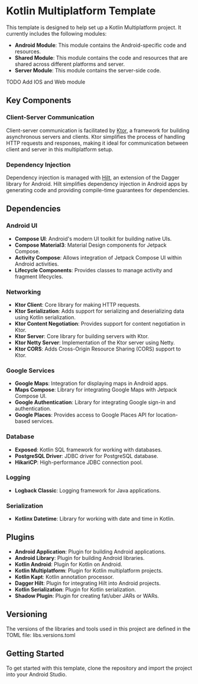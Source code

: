 # Kotlin Multiplatform Template

This template is designed to help set up a Kotlin Multiplatform project. It currently includes the following modules:

- **Android Module**: This module contains the Android-specific code and resources.
- **Shared Module**: This module contains the code and resources that are shared across different platforms and server.
- **Server Module**: This module contains the server-side code.

TODO Add IOS and Web module

## Key Components

### Client-Server Communication

Client-server communication is facilitated by [Ktor](https://ktor.io/), a framework for building asynchronous servers and clients. Ktor simplifies the process of handling HTTP requests and responses, making it ideal for communication between client and server in this multiplatform setup.

### Dependency Injection

Dependency injection is managed with [Hilt](https://developer.android.com/training/dependency-injection/hilt-android), an extension of the Dagger library for Android. Hilt simplifies dependency injection in Android apps by generating code and providing compile-time guarantees for dependencies.

## Dependencies

### Android UI

- **Compose UI**: Android's modern UI toolkit for building native UIs.
- **Compose Material3**: Material Design components for Jetpack Compose.
- **Activity Compose**: Allows integration of Jetpack Compose UI within Android activities.
- **Lifecycle Components**: Provides classes to manage activity and fragment lifecycles.

### Networking

- **Ktor Client**: Core library for making HTTP requests.
- **Ktor Serialization**: Adds support for serializing and deserializing data using Kotlin serialization.
- **Ktor Content Negotiation**: Provides support for content negotiation in Ktor.
- **Ktor Server**: Core library for building servers with Ktor.
- **Ktor Netty Server**: Implementation of the Ktor server using Netty.
- **Ktor CORS**: Adds Cross-Origin Resource Sharing (CORS) support to Ktor.

### Google Services

- **Google Maps**: Integration for displaying maps in Android apps.
- **Maps Compose**: Library for integrating Google Maps with Jetpack Compose UI.
- **Google Authentication**: Library for integrating Google sign-in and authentication.
- **Google Places**: Provides access to Google Places API for location-based services.

### Database

- **Exposed**: Kotlin SQL framework for working with databases.
- **PostgreSQL Driver**: JDBC driver for PostgreSQL database.
- **HikariCP**: High-performance JDBC connection pool.

### Logging

- **Logback Classic**: Logging framework for Java applications.

### Serialization

- **Kotlinx Datetime**: Library for working with date and time in Kotlin.

## Plugins

- **Android Application**: Plugin for building Android applications.
- **Android Library**: Plugin for building Android libraries.
- **Kotlin Android**: Plugin for Kotlin on Android.
- **Kotlin Multiplatform**: Plugin for Kotlin multiplatform projects.
- **Kotlin Kapt**: Kotlin annotation processor.
- **Dagger Hilt**: Plugin for integrating Hilt into Android projects.
- **Kotlin Serialization**: Plugin for Kotlin serialization.
- **Shadow Plugin**: Plugin for creating fat/uber JARs or WARs.

## Versioning

The versions of the libraries and tools used in this project are defined in the TOML file: libs.versions.toml

## Getting Started

To get started with this template, clone the repository and import the project into your Android Studio. 
